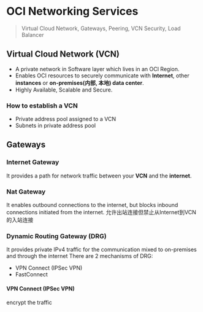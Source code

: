 
# OCI Networking Services


> Virtual Cloud Network, Gateways, Peering, VCN Security, Load Balancer

## Virtual Cloud Network (VCN)

- A private network in Software layer which lives in an OCI Region.
- Enables OCI resources to securely communicate with **Internet**, other **instances** or **on-premises(内部, 本地) data center**.
- Highly Available, Scalable and Secure.

### How to establish a VCN

- Private address pool assigned to a VCN
- Subnets in private address pool

## Gateways

### Internet Gateway 

It provides a path for network traffic between your **VCN** and the **internet**.

### Nat Gateway
It enables outbound connections to the internet, but blocks inbound connections initiated from the internet. 允许出站连接但禁止从Internet到VCN的入站连接

### Dynamic Routing Gateway (DRG)
It provides private IPv4 traffic for the communication mixed to on-premises and through the internet
There are 2 mechanisms of DRG:
- VPN Connect (IPSec VPN)
- FastConnect

#### VPN Connect (IPSec VPN)
encrypt the traffic 


#### 






<!--stackedit_data:
eyJoaXN0b3J5IjpbMTU4Mzg0OTQzMCwtOTMyMzgyNDU1LDE1Mj
UzMjM2NTMsMTEyNDgyODI2MCw0MzA0ODU2OTFdfQ==
-->